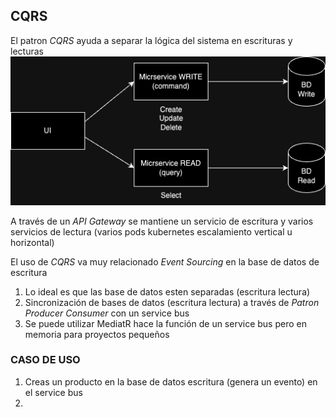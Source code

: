 ## CQRS

El patron _CQRS_ ayuda a separar la lógica del sistema en escrituras y lecturas
![Alternate image text](https://github.com/alrare/pattern-CQRS/blob/main/PatternCQRS-1.drawio.png)

A través de un _API Gateway_ se mantiene un servicio de escritura y varios servicios de lectura (varios pods kubernetes escalamiento vertical u horizontal)


El uso de _CQRS_ va muy relacionado _Event Sourcing_ en la base de datos de escritura



1. Lo ideal es que las base de datos esten separadas (escritura lectura)
2. Sincronización de bases de datos (escritura lectura) a través de _Patron Producer Consumer_ con un service bus
3. Se puede utilizar MediatR hace la función de un service bus pero en memoria para proyectos pequeños

### CASO DE USO
1. Creas un producto en la base de datos escritura (genera un evento) en el service bus
2. 
